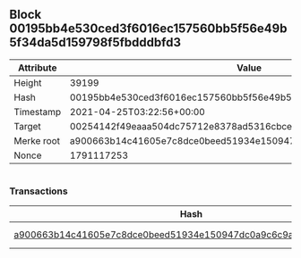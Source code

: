 ## Block 00195bb4e530ced3f6016ec157560bb5f56e49b5f34da5d159798f5fbdddbfd3

Attribute | Value
--- | ---
Height | 39199
Hash | 00195bb4e530ced3f6016ec157560bb5f56e49b5f34da5d159798f5fbdddbfd3
Timestamp | 2021-04-25T03:22:56+00:00
Target | 00254142f49eaaa504dc75712e8378ad5316cbcead634704b3734b6271167cc4
Merke root | a900663b14c41605e7c8dce0beed51934e150947dc0a9c6c9a4e7a1d8e0fc97b
Nonce | 1791117253

```

```

### Transactions

Hash | Amount
--- | ---
[a900663b14c41605e7c8dce0beed51934e150947dc0a9c6c9a4e7a1d8e0fc97b](a900663b14c41605e7c8dce0beed51934e150947dc0a9c6c9a4e7a1d8e0fc97b.md) | 10.00000000 SKEPTI 
